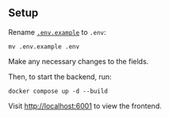 ## Setup

Rename [`.env.example`](.env.example) to `.env`:
```
mv .env.example .env
```
Make any necessary changes to the fields.

Then,  to start the backend, run:
```
docker compose up -d --build
```

Visit [http://localhost:6001](http://localhost:6001) to view the frontend.

